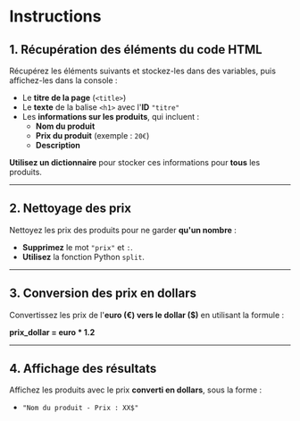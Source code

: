 # Instructions  

## 1. Récupération des éléments du code HTML  

Récupérez les éléments suivants et stockez-les dans des variables, puis affichez-les dans la console :  

* Le **titre de la page** (`<title>`)  
* Le **texte** de la balise `<h1>` avec l'**ID** `"titre"`  
* Les **informations sur les produits**, qui incluent :  
  * **Nom du produit**  
  * **Prix du produit** (exemple : `20€`)  
  * **Description**  

**Utilisez un dictionnaire** pour stocker ces informations pour **tous** les produits.  

---

## 2. Nettoyage des prix  

Nettoyez les prix des produits pour ne garder **qu'un nombre** :  
* **Supprimez** le mot `"prix"` et `:`.  
* **Utilisez** la fonction Python `split`.  

---

## 3. Conversion des prix en dollars  

Convertissez les prix de l'**euro (€) vers le dollar ($)** en utilisant la formule :  

**prix_dollar = euro * 1.2**  

---

## 4. Affichage des résultats  

Affichez les produits avec le prix **converti en dollars**, sous la forme :  
* `"Nom du produit - Prix : XX$"`  

